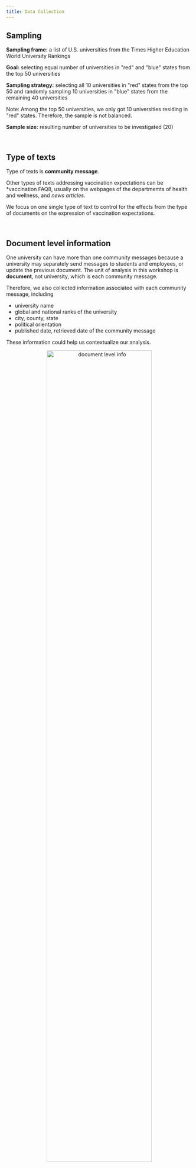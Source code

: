 ```yaml
---
title: Data Collection
---
```


## Sampling

**Sampling frame:** a list of U.S. universities from the Times Higher Education World University Rankings

**Goal:** selecting equal number of universities in "red" and "blue" states from the top 50 universities

**Sampling strategy:** selecting all 10 universities in "red" states from the top 50 and randomly sampling 10 universities in "blue" states from the remaining 40 universities

Note: Among the top 50 universities, we only got 10 universities residing in "red" states. Therefore, the sample is not balanced.

**Sample size:** resulting number of universities to be investigated (20)

<br>

## Type of texts

Type of texts is **community message**. 

Other types of texts addressing vaccination expectations can be *vaccination FAQ8, usually on the webpages of the departmemts of health and wellness, and *news articles*.

We focus on one single type of text to control for the effects from the type of documents on the expression of vaccination expectations.

<br>

## Document level information

One university can have more than one community messages because a university may separately send messages to students and employees, or update the previous document. The unit of analysis in this workshop is **document**, not university, which is each community message. 

Therefore, we also collected information associated with each community message, including 

* university name
* global and national ranks of the university
* city, county, state
* political orientation
* published date, retrieved date of the community message

These information could help us contextualize our analysis.

<center><img src="https://shanghai.hosting.nyu.edu/data/workshops/17_doc_level_info.png" alt="document level info" width="75%"/></center>


